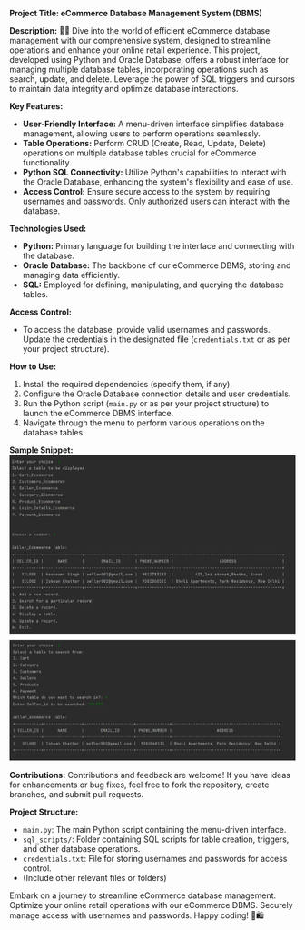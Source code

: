 **Project Title: eCommerce Database Management System (DBMS)**

**Description:**
🛒✨ Dive into the world of efficient eCommerce database management with our comprehensive system, designed to streamline operations and enhance your online retail experience. This project, developed using Python and Oracle Database, offers a robust interface for managing multiple database tables, incorporating operations such as search, update, and delete. Leverage the power of SQL triggers and cursors to maintain data integrity and optimize database interactions.

**Key Features:**
- **User-Friendly Interface:** A menu-driven interface simplifies database management, allowing users to perform operations seamlessly.
- **Table Operations:** Perform CRUD (Create, Read, Update, Delete) operations on multiple database tables crucial for eCommerce functionality.
- **Python SQL Connectivity:** Utilize Python's capabilities to interact with the Oracle Database, enhancing the system's flexibility and ease of use.
- **Access Control:** Ensure secure access to the system by requiring usernames and passwords. Only authorized users can interact with the database.

**Technologies Used:**
- **Python:** Primary language for building the interface and connecting with the database.
- **Oracle Database:** The backbone of our eCommerce DBMS, storing and managing data efficiently.
- **SQL:** Employed for defining, manipulating, and querying the database tables.
  
**Access Control:**
- To access the database, provide valid usernames and passwords. Update the credentials in the designated file (`credentials.txt` or as per your project structure).

**How to Use:**
1. Install the required dependencies (specify them, if any).
2. Configure the Oracle Database connection details and user credentials.
3. Run the Python script (`main.py` or as per your project structure) to launch the eCommerce DBMS interface.
4. Navigate through the menu to perform various operations on the database tables.

**Sample Snippet:**
![Project Snippet](./sample.png)

**Contributions:**
Contributions and feedback are welcome! If you have ideas for enhancements or bug fixes, feel free to fork the repository, create branches, and submit pull requests.

**Project Structure:**
- `main.py`: The main Python script containing the menu-driven interface.
- `sql_scripts/`: Folder containing SQL scripts for table creation, triggers, and other database operations.
- `credentials.txt`: File for storing usernames and passwords for access control.
- (Include other relevant files or folders)

Embark on a journey to streamline eCommerce database management. Optimize your online retail operations with our eCommerce DBMS. Securely manage access with usernames and passwords. Happy coding! 🚀🛍️
